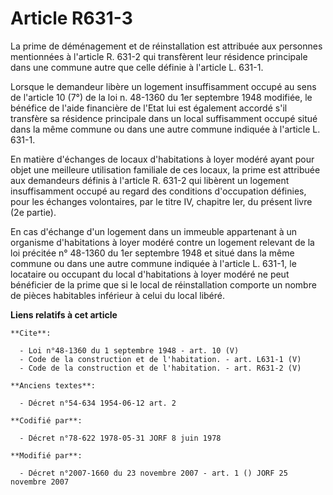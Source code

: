 # Article R631-3

La prime de déménagement et de réinstallation est attribuée aux personnes mentionnées à l'article R. 631-2 qui transfèrent
leur résidence principale dans une commune autre que celle définie à l'article L. 631-1. 

Lorsque le demandeur libère un logement insuffisamment occupé au sens de l'article 10 (7°) de la loi n. 48-1360 du 1er
septembre 1948 modifiée, le bénéfice de l'aide financière de l'Etat lui est également accordé s'il transfère sa résidence
principale dans un local suffisamment occupé situé dans la même commune ou dans une autre commune indiquée à l'article L.
631-1. 

En matière d'échanges de locaux d'habitations à loyer modéré ayant pour objet une meilleure utilisation familiale de ces
locaux, la prime est attribuée aux demandeurs définis à l'article R. 631-2 qui libèrent un logement insuffisamment occupé au
regard des conditions d'occupation définies, pour les échanges volontaires, par le titre IV, chapitre Ier, du présent livre
(2e partie). 

En cas d'échange d'un logement dans un immeuble appartenant à un organisme d'habitations à loyer modéré contre un logement
relevant de la loi précitée n° 48-1360 du 1er septembre 1948 et situé dans la même commune ou dans une autre commune indiquée
à l'article L. 631-1, le locataire ou occupant du local d'habitations à loyer modéré ne peut bénéficier de la prime que si le
local de réinstallation comporte un nombre de pièces habitables inférieur à celui du local libéré.

**Liens relatifs à cet article**

	**Cite**:

	  - Loi n°48-1360 du 1 septembre 1948 - art. 10 (V)
	  - Code de la construction et de l'habitation. - art. L631-1 (V)
	  - Code de la construction et de l'habitation. - art. R631-2 (V)

	**Anciens textes**:

	  - Décret n°54-634 1954-06-12 art. 2

	**Codifié par**:

	  - Décret n°78-622 1978-05-31 JORF 8 juin 1978

	**Modifié par**:

	  - Décret n°2007-1660 du 23 novembre 2007 - art. 1 () JORF 25 novembre 2007
